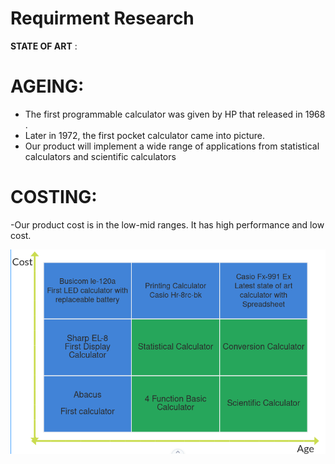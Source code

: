 # Requirment Research


**STATE OF ART** :

# AGEING:
  - The first programmable calculator was given by HP that released in 1968 .
  - Later in 1972, the first pocket calculator came into picture.
  - Our product will implement a wide range of applications from statistical calculators and scientific calculators
# COSTING:  
  -Our product cost is in the low-mid ranges. It has high performance and low cost.
    
![4W1H](costandage.png)
